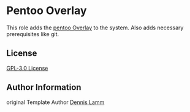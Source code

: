 # Pentoo Overlay

This role adds the [pentoo Overlay](https://github.com/pentoo/pentoo-overlay) to the system.
Also adds necessary prerequisites like git. 

## License

[GPL-3.0 License](LICENSE)

## Author Information
original Template Author 
[Dennis Lamm](https://github.com/expeditioneer/)
